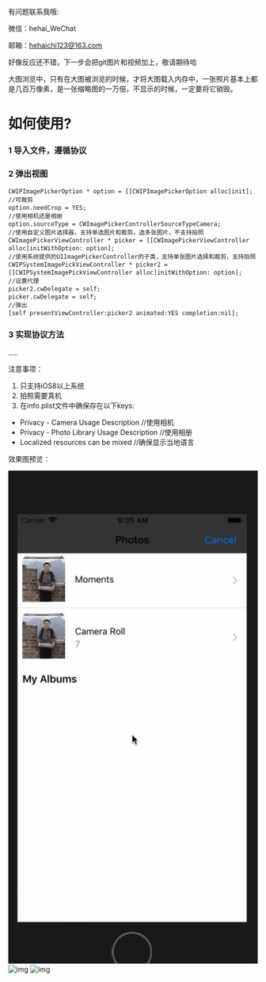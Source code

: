 有问题联系我哦:

微信：hehai_WeChat

邮箱：hehaichi123@163.com

好像反应还不错，下一步会把git图片和视频加上，敬请期待哈

大图浏览中，只有在大图被浏览的时候，才将大图载入内存中，一张照片基本上都是几百万像素，是一张缩略图的一万倍，不显示的时候，一定要将它销毁。

<h1>如何使用?</h2>
<h3>1 导入文件，遵循协议</h3>
<h3>2 弹出视图</h3>

```
CWIPImagePickerOption * option = [[CWIPImagePickerOption alloc]init];
//可裁剪
option.needCrop = YES;
//使用相机还是相册
option.sourceType = CWImagePickerControllerSourceTypeCamera;
//使用自定义图片选择器，支持单选图片和裁剪，选多张图片，不支持拍照
CWImagePickerViewController * picker = [[CWImagePickerViewController alloc]initWithOption: option];
//使用系统提供的UIImagePickerController的子类，支持单张图片选择和裁剪，支持拍照
CWIPSystemImagePickViewController * picker2 = [[CWIPSystemImagePickViewController alloc]initWithOption: option];
//设置代理
picker2.cwDelegate = self;
picker.cwDelegate = self;
//弹出
[self presentViewController:picker2 animated:YES completion:nil];

```

<h3>3 实现协议方法</h3>

.....

注意事项：

1. 只支持iOS8以上系统
2. 拍照需要真机
3. 在info.plist文件中确保存在以下keys:
- Privacy - Camera Usage Description   //使用相机
- Privacy - Photo Library Usage Description //使用相册
- Localized resources can be mixed  //确保显示当地语言

效果图预览：

![img](https://github.com/absss/CWImagePicker/blob/master/gif1.gif)
![img](https://github.com/absss/CWImagePicker/blob/master/gif2.gif)
![img](https://github.com/absss/CWImagePicker/blob/master/gif3.gif)

